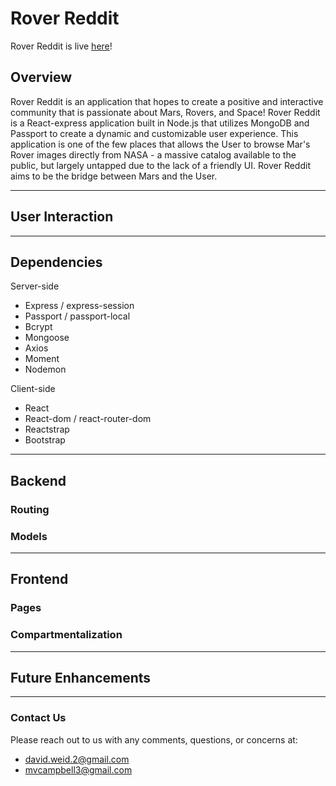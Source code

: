 # Rover Reddit

Rover Reddit is live [here](https://rover-reddit.herokuapp.com/)!

## Overview
Rover Reddit is an application that hopes to create a positive and interactive community that is passionate about Mars, Rovers, and Space! Rover Reddit is a React-express application built in Node.js that utilizes MongoDB and Passport to create a dynamic and customizable user experience. This application is one of the few places that allows the User to browse Mar's Rover images directly from NASA - a massive catalog available to the public, but largely untapped due to the lack of a friendly UI. Rover Reddit aims to be the bridge between Mars and the User.
- - -
## User Interaction

- - -
## Dependencies
Server-side
  - Express / express-session
  - Passport / passport-local
  - Bcrypt
  - Mongoose
  - Axios
  - Moment
  - Nodemon

Client-side
  - React
  - React-dom / react-router-dom
  - Reactstrap
  - Bootstrap
- - -
## Backend

### Routing

### Models

- - -
## Frontend

### Pages

### Compartmentalization

- - -
## Future Enhancements

---
### Contact Us
Please reach out to us with any comments, questions, or concerns at:
  - david.weid.2@gmail.com
  - mvcampbell3@gmail.com
